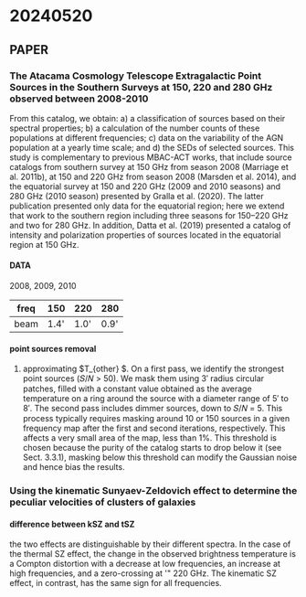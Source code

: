 
# 20240520

## PAPER
### The Atacama Cosmology Telescope Extragalactic Point Sources in the Southern Surveys at 150, 220 and 280 GHz observed between 2008-2010

From this catalog, we obtain: a) a classification of sources based on their spectral properties; b) a calculation of the number counts of these populations at different frequencies; c) data on the variability of the AGN population at a yearly time scale; and d) the SEDs of selected sources. This study is complementary to previous MBAC-ACT works, that include source catalogs from southern survey at 150 GHz from season 2008 (Marriage et al. 2011b), at 150 and 220 GHz from season 2008 (Marsden et al. 2014), and the equatorial survey at 150 and 220 GHz (2009 and 2010 seasons) and 280 GHz (2010 season) presented by Gralla et al. (2020). The latter publication presented only data for the equatorial region; here we extend that work to the southern region including three seasons for 150–220 GHz and two for 280 GHz. In addition, Datta et al. (2019) presented a catalog of intensity and polarization properties of sources located in the equatorial region at 150 GHz.

#### DATA
2008, 2009, 2010

|freq|150|220|280|
|---|---|---|---|
|beam|1.4'|1.0'|0.9'|

#### point sources removal
1. approximating $T_{other} $.
On a first pass, we identify the strongest point sources (𝑆/𝑁 > 50). We mask them using 3′ radius circular patches, filled with a constant value obtained as the average temperature on a ring around the source with a diameter range of 5′ to 8′. The second pass includes dimmer sources, down to 𝑆/𝑁 = 5. This process typically requires masking around 10 or 150 sources in a given frequency map after the first and second iterations, respectively. This affects a very small area of the map, less than 1%. This threshold is chosen because the purity of the catalog starts to drop below it (see Sect. 3.3.1), masking below this threshold can modify the Gaussian noise and hence bias the results.

### Using the kinematic Sunyaev-Zeldovich effect to determine the peculiar velocities of clusters of galaxies
#### difference between kSZ and tSZ
the two effects are distinguishable by their different spectra. In the case of the thermal SZ effect, the change in the observed brightness temperature is a Compton distortion with a decrease at low frequencies, an increase at high frequencies, and a zero-crossing at '" 220 GHz. The kinematic SZ effect, in contrast, has the same sign for all frequencies.